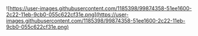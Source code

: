 ![https://user-images.githubusercontent.com/1185398/99874358-51ee1600-2c22-11eb-9cb0-055c622cf31e.png](https://user-images.githubusercontent.com/1185398/99874358-51ee1600-2c22-11eb-9cb0-055c622cf31e.png)
